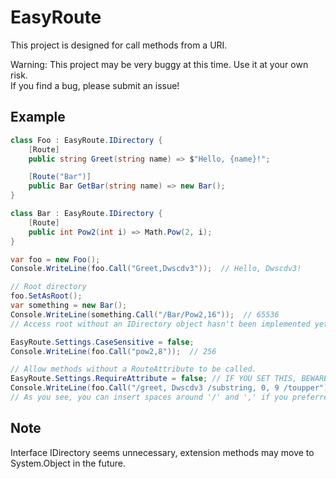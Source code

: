 # EasyRoute

This project is designed for call methods from a URI.

Warning: This project may be very buggy at this time. Use it at your own risk.  
If you find a bug, please submit an issue!

## Example

``` C#
class Foo : EasyRoute.IDirectory {
    [Route]
    public string Greet(string name) => $"Hello, {name}!";

    [Route("Bar")]
    public Bar GetBar(string name) => new Bar();
}

class Bar : EasyRoute.IDirectory {
    [Route]
    public int Pow2(int i) => Math.Pow(2, i);
}
```

``` C#
var foo = new Foo();
Console.WriteLine(foo.Call("Greet,Dwscdv3"));  // Hello, Dwscdv3!

// Root directory
foo.SetAsRoot();
var something = new Bar();
Console.WriteLine(something.Call("/Bar/Pow2,16"));  // 65536
// Access root without an IDirectory object hasn't been implemented yet.

EasyRoute.Settings.CaseSensitive = false;
Console.WriteLine(foo.Call("pow2,8"));  // 256

// Allow methods without a RouteAttribute to be called.
EasyRoute.Settings.RequireAttribute = false; // IF YOU SET THIS, BEWARE OF MALICIOUS CALLS!
Console.WriteLine(foo.Call("/greet, Dwscdv3 /substring, 0, 9 /toupper"));  // HELLO, DW
// As you see, you can insert spaces around '/' and ',' if you preferred.
```

## Note

Interface IDirectory seems unnecessary, extension methods may move to System.Object in the future.